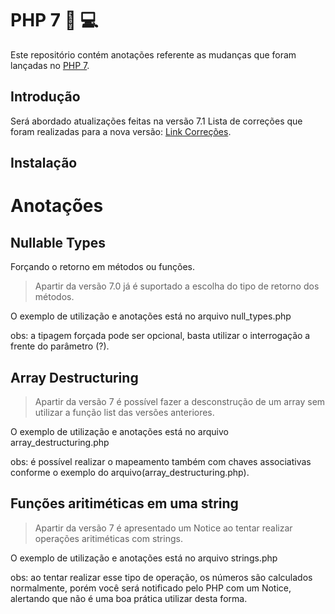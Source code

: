 # PHP 7 :elephant: :computer: 

Este repositório contém anotações referente as mudanças que foram lançadas no [PHP 7](http://php.net).



## Introdução

Será abordado atualizações feitas na versão 7.1
Lista de correções que foram realizadas para a nova versão: [Link Correções](http://www.php.net/ChangeLog-7.php#7.1.15).

## Instalação



# Anotações

## Nullable Types

Forçando o retorno em métodos ou funções.

> Apartir da versão 7.0 já é suportado a escolha do tipo de retorno dos métodos.

O exemplo de utilização e anotações está no arquivo null_types.php

obs: a tipagem forçada pode ser opcional, basta utilizar o interrogação a frente do parâmetro (?).

## Array Destructuring

> Apartir da versão 7 é possível fazer a desconstrução de um array sem utilizar a função list das versões anteriores.

O exemplo de utilização e anotações está no arquivo array_destructuring.php

obs: é possível realizar o mapeamento também com chaves associativas conforme o exemplo do arquivo(array_destructuring.php).

## Funções aritiméticas em uma string

> Apartir da versão 7 é apresentado um Notice ao tentar realizar operações aritiméticas com strings.

O exemplo de utilização e anotações está no arquivo strings.php

obs: ao tentar realizar esse tipo de operação, os números são calculados normalmente, porém você será notificado pelo PHP com um Notice, alertando que não é uma boa prática utilizar desta forma.





